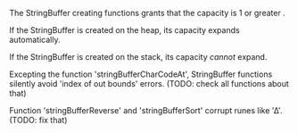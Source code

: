
The StringBuffer creating functions grants that the capacity is 1 or greater .

If the StringBuffer is created on the heap, its capacity expands automatically. 

If the StringBuffer is created on the stack, its capacity *cannot* expand.

Excepting the function 'stringBufferCharCodeAt', StringBuffer functions silently avoid 'index of out bounds' errors. (TODO: check all functions about that) 

Function 'stringBufferReverse' and 'stringBufferSort' corrupt runes like '∆'. (TODO: fix that)

